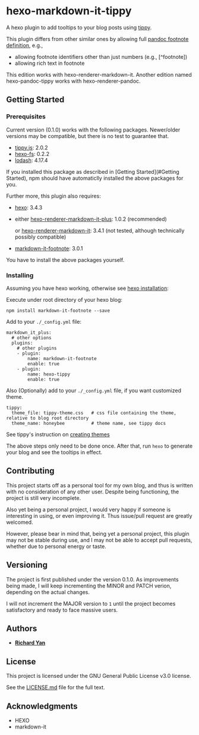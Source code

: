 # hexo-markdown-it-tippy

A hexo plugin to add tooltips to your blog posts using [tippy](https://atomiks.github.io/tippyjs/).

This plugin differs from other similar ones by
allowing full [pandoc footnote definition](http://pandoc.org/MANUAL.html#footnotes),
e.g.,

* allowing footnote identifiers other than just numbers (e.g., [^footnote])
* allowing  rich text in footnote

This edition works with hexo-renderer-markdown-it. Another edition named hexo-pandoc-tippy works with hexo-renderer-pandoc.

## Getting Started

### Prerequisites

Current version (0.1.0) works with the following packages.
Newer/older versions may be compatible, but there is no test to guarantee that.
* [tippy.js](https://atomiks.github.io/tippyjs/): 2.0.2
* [hexo-fs](https://github.com/hexojs/hexo-fs): 0.2.2
* [lodash](https://lodash.com/): 4.17.4

If you installed this package as described in [Getting Started](#Getting Started),
npm should have automaticlly installed the above packages for you.

Further more, this plugin also requires:
* [hexo](https://hexo.io/): 3.4.3
*   either [hexo-renderer-markdown-it-plus](https://github.com/CHENXCHEN/hexo-renderer-markdown-it-plus): 1.0.2 (recommended)

    or [hexo-renderer-markdown-it](https://github.com/hexojs/hexo-renderer-markdown-it): 3.4.1 (not tested, although technically possibly compatible)
* [markdown-it-footnote](https://github.com/markdown-it/markdown-it-footnote): 3.0.1

You have to install the above packages yourself.

### Installing

Assuming you have hexo working, otherwise see [hexo installation](https://hexo.io/docs/#Installation):

Execute under root directory of your hexo blog:
```
npm install markdown-it-footnote --save
```

Add to your `./_config.yml` file:
```
markdown_it_plus:
  # other options
  plugins:
    # other plugins
    - plugin:
        name: markdown-it-footnote
        enable: true
    - plugin:
        name: hexo-tippy
        enable: true
```

Also (Optionally) add to your `./_config.yml` file, if you want customized theme.
```
tippy:
  theme_file: tippy-theme.css   # css file containing the theme, relative to blog root directory
  theme_name: honeybee          # theme name, see tippy docs
```

See tippy's instruction on [creating themes](https://atomiks.github.io/tippyjs/#creating-themes)

The above steps only need to be done once.
After that,
run `hexo` to generate your blog and see the tooltips in effect.

## Contributing

This project starts off as a personal tool for my own blog,
and thus is written with no consideration of any other user.
Despite being functioning, the project is still very incomplete.

Also yet being a personal project, I would very happy if someone is interesting in
using, or even improving it. Thus issue/pull request are greatly welcomed.

However, please bear in mind that, being yet a personal project,
this plugin may not be stable during use, and I may not be able
to accept pull requests, whether due to personal energy or taste.

## Versioning

The project is first published under the version 0.1.0.
As improvements being made, I will keep incrementing the MINOR and PATCH verion,
depending on the actual changes.

I will not increment the MAJOR version to `1` until the project
becomes satisfactory and ready to face massive users.

## Authors

* [**Richard Yan**](https://github.com/RichardYan314)

## License

This project is licensed under the
GNU General Public License v3.0
license.

See the [LICENSE.md](LICENSE.md) file for the full text.

## Acknowledgments

* HEXO
* markdown-it
